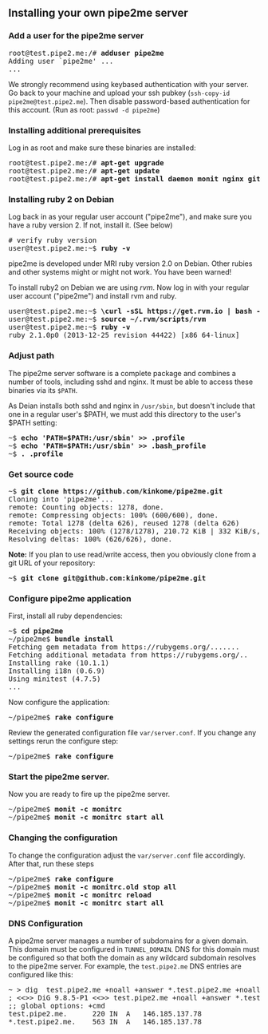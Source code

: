 ## Installing your own pipe2me server

### Add a user for the pipe2me server

<pre>
root@test.pipe2.me:/# <b>adduser pipe2me</b>
Adding user `pipe2me' ...
...
</pre>

We strongly recommend using keybased authentication with your server. Go back
to your machine and upload your ssh pubkey (`ssh-copy-id pipe2me@test.pipe2.me`).
Then disable password-based authentication for this account. (Run as root: `passwd -d pipe2me`)

### Installing additional prerequisites

Log in as root and make sure these binaries are installed:

<pre>
root@test.pipe2.me:/# <b>apt-get upgrade</b>
root@test.pipe2.me:/# <b>apt-get update</b>
root@test.pipe2.me:/# <b>apt-get install daemon monit nginx git</b>
</pre>

### Installing ruby 2 on Debian

Log back in as your regular user account ("pipe2me"), and make sure you
have a ruby version 2. If not, install it. (See below)

<pre>
# verify ruby version
user@test.pipe2.me:~$ <b>ruby -v</b>
</pre>

pipe2me is developed under MRI ruby version 2.0 on Debian. Other rubies and
other systems might or might not work. You have been warned!

To install ruby2 on Debian we are using *rvm*. Now log in with your regular
user account ("pipe2me") and install rvm and ruby.

<pre>
user@test.pipe2.me:~$ <b>\curl -sSL https://get.rvm.io | bash -s stable --ruby</b>
user@test.pipe2.me:~$ <b>source ~/.rvm/scripts/rvm</b>
user@test.pipe2.me:~$ <b>ruby -v</b>
ruby 2.1.0p0 (2013-12-25 revision 44422) [x86_64-linux]
</pre>

### Adjust path

The pipe2me server software is a complete package and combines a number of
tools, including sshd and nginx. It must be able to access these binaries via
its `$PATH`.

As Deian installs both sshd and nginx in `/usr/sbin`, but doesn't include that
one in a regular user's $PATH, we must add this directory to the user's $PATH
setting:

<pre>
~$ <b>echo 'PATH=$PATH:/usr/sbin' >> .profile</b>
~$ <b>echo 'PATH=$PATH:/usr/sbin' >> .bash_profile</b>
~$ <b>. .profile</b>
</pre>

### Get source code

<pre>
~$ <b>git clone https://github.com/kinkome/pipe2me.git</b>
Cloning into 'pipe2me'...
remote: Counting objects: 1278, done.
remote: Compressing objects: 100% (600/600), done.
remote: Total 1278 (delta 626), reused 1278 (delta 626)
Receiving objects: 100% (1278/1278), 210.72 KiB | 332 KiB/s, done.
Resolving deltas: 100% (626/626), done.
</pre>

**Note:** If you plan to use read/write access, then you obviously clone from a git URL
of your repository:

<pre>
~$ <b>git clone git@github.com:kinkome/pipe2me.git</b>
</pre>

### Configure pipe2me application

First, install all ruby dependencies:

<pre>
~$ <b>cd pipe2me</b>
~/pipe2me$ <b>bundle install</b>
Fetching gem metadata from https://rubygems.org/.......
Fetching additional metadata from https://rubygems.org/..
Installing rake (10.1.1)
Installing i18n (0.6.9)
Using minitest (4.7.5)
...
</pre>

Now configure the application:

<pre>
~/pipe2me$ <b>rake configure</b>
</pre>

Review the generated configuration file `var/server.conf`. If you change any settings
rerun the configure step:

<pre>
~/pipe2me$ <b>rake configure</b>
</pre>

### Start the pipe2me server.

Now you are ready to fire up the pipe2me server.

<pre>
~/pipe2me$ <b>monit -c monitrc</b>
~/pipe2me$ <b>monit -c monitrc start all</b>
</pre>

### Changing the configuration

To change the configuration adjust the `var/server.conf` file accordingly. After that,
run these steps

<pre>
~/pipe2me$ <b>rake configure</b>
~/pipe2me$ <b>monit -c monitrc.old stop all</b>
~/pipe2me$ <b>monit -c monitrc reload</b>
~/pipe2me$ <b>monit -c monitrc start all</b>
</pre>

### DNS Configuration

A pipe2me server manages a number of subdomains for a given domain. This domain must
be configured in `TUNNEL_DOMAIN`. DNS for this domain must be configured so that both
the domain as any wildcard subdomain resolves to the pipe2me server. For example, the
`test.pipe2.me` DNS entries are configured like this:

<pre>
~ > dig  test.pipe2.me +noall +answer *.test.pipe2.me +noall +answer
; <<>> DiG 9.8.5-P1 <<>> test.pipe2.me +noall +answer *.test.pipe2.me +noall +answer
;; global options: +cmd
test.pipe2.me.		220	IN	A	146.185.137.78
*.test.pipe2.me.	563	IN	A	146.185.137.78
</pre>
